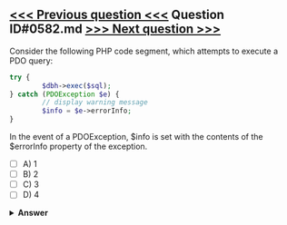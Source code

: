 [<<< Previous question <<<](0581.md)   Question ID#0582.md   [>>> Next question >>>](0583.md)
---

Consider the following PHP code segment, which attempts to execute a PDO query:

```php
try {
        $dbh->exec($sql);
} catch (PDOException $e) {
        // display warning message
        $info = $e->errorInfo;
}
```
In the event of a PDOException, $info is set with the contents of the $errorInfo property of the exception.

- [ ] A) 1
- [ ] B) 2
- [ ] C) 3
- [ ] D) 4

<details><summary><b>Answer</b></summary>
<p>
  Answer: <strong>A</strong>
</p>
</details>

